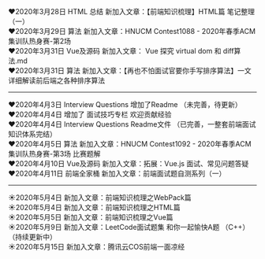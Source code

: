  ❤2020年3月28日 HTML 总结 新加入文章：【前端知识梳理】HTML篇 笔记整理（一）<br/>
 ❤2020年3月29日 算法 新加入文章：HNUCM Contest1088 - 2020年春季ACM集训队热身赛-第2场 <br/>
 ❤2020年3月31日 Vue及源码 新加入文章： Vue 探究 virtual dom 和 diff算法.md <br/>
 ❤2020年3月31日 算法 新加入文章：【再也不怕面试官要你手写排序算法】一文详细解读前后端之各种排序算法 <br/>
 
 <hr/>
 
 ❤2020年4月3日 Interview Questions 增加了Readme （未完善，待更新） <br/>
 ❤2020年4月4日 增加了 面试技巧专栏 欢迎贡献经验 <br/>
 ❤2020年4月4日 Interview Questions Readme文件 （已完善，一整套前端面试知识体系完结） <br/>
 ❤2020年4月5日 算法 新加入文章：HNUCM Contest1092 - 2020年春季ACM集训队热身赛-第3场 比赛题解 <br/>
 ❤2020年4月10日 Vue及源码 新加入文章：拓展：Vue.js 面试、常见问题答疑 <br/>
 ❤2020年4月11日 前端全家桶 新加入文章：前端面试题自测系列（一） <br/>

 <hr/>
 
 :sunny:2020年5月4日  新加入文章：前端知识梳理之WebPack篇 <br/>
 :sunny:2020年5月4日  新加入文章：前端知识梳理之HTML篇 <br/>
 :sunny:2020年5月5日  新加入文章：前端知识梳理之Vue篇 <br/>
 :sunny:2020年5月9日  新加入文章：LeetCode面试题集 和你一起愉快A题 （C++）（持续更新中） <br/>
 :sunny:2020年5月15日  新加入文章：腾讯云COS前端一面凉经 <br/>

